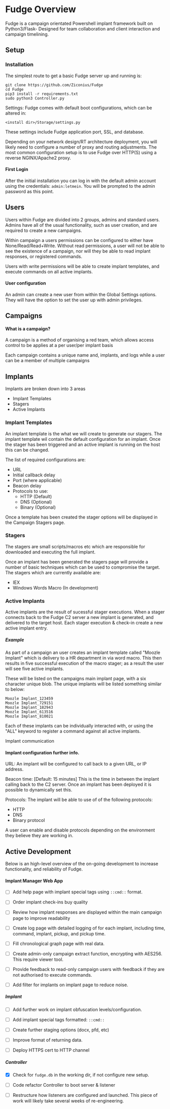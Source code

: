 # Fudge Overview
Fudge is a campaign orientated Powershell implant framework built on Python3/Flask- Designed for team collaboration and client interaction and campaign timelining.

## Setup
### Installation

The simplest route to get a basic Fudge server up and running is:

```
git clone https://github.com/Ziconius/Fudge
cd Fudge
pip3 install -r requirements.txt
sudo python3 Controller.py
```

Settings:
Fudge comes with default boot configurations, which can be altered in:

`<install dir>/Storage/settings.py`

These settings include Fudge application port, SSL, and database.

Depending on your network design/RT architecture deployment, you will likely need to configure a number of proxy and routing adjustments. The most common configuration  setup is to use Fudge over HTTP(S) using a reverse NGINX/Apache2 proxy.

#### First Login
After the initial installation you can log in with the default admin account using the credentials: `admin:letmein`. You will be prompted to the admin password as this point. 

## Users
Users within Fudge are divided into 2 groups, admins and standard users. Admins have all of the usual functionality, such as user creation, and are required to create a new campaigns.

Within campaign a users permissions can be configured to either have None/Read/Read+Write. Without read permissions, a user will not be able to see the existence of a campaign, nor will they be able to read implant responses, or registered commands.

Users with write permissions will be able to create implant templates, and execute commands on all active implants.

#### User configuration

An admin can create a new user from within the Global Settings options. They will have the option to set the user up with admin privileges.


## Campaigns
#### What is a campaign?
A campaign is a method of organising a red team, which allows access control to be applies at a per user/per implant basis

Each campaign contains a unique name and, implants, and logs while a user can be a member of multiple campaigns



## Implants

Implants are broken down into 3 areas

* Implant Templates
* Stagers
* Active Implants

### Implant Templates
An implant template is the what we will create to generate our stagers. The implant template wil contain the default configuration for an implant. Once the stager has been triggered and an active implant is running on the host this can be changed.

The list of required configurations are:
* URL
* Initial callback delay
* Port (where applicable)
* Beacon delay
* Protocols to use:
  * HTTP (Default)
  * DNS (Optional)
  * Binary (Optional)
  
Once a template has been created the stager options will be displayed in the Campaign Stagers page.

### Stagers

The stagers are small scripts/macros etc which are responsible for downloaded and executing the full implant.

Once an implant has been generated the stagers page will provide a number of basic techniques which can be used to compromise the target. The stagers which are currently available are:

* IEX
* Windows Words Macro (In development)


### Active Implants

Active implants are the result of sucessful stager executions. When a stager connects back to the Fudge C2 server a new implant is generated, and delivered to the target host. Each stager execution & check-in create a new active implant entry.


##### _Example_
As part of a campaign an user creates an implant template called "Moozle Implant" which is delivery to a HR department in via word macro. This then results in five successful execution of the macro stager; as a result the user will see five active implants.
 
 These will be listed on the campaigns main implant page, with a six character unique blob. The unique implants will be listed something similar to below:

```
Moozle Implant_123459
Moozle Implant_729151
Moozle Implant_182943
Moozle Implant_613516
Moozle Implant_810021
```

Each of these implants can be individually interacted with, or using the "ALL" keyword to register a command against all active implants.

Implant communication


#### Implant configuration further info.
URL: An implant will be configured to call back to a given URL, or IP address.

Beacon time: [Default: 15 minutes] This is the time in between the implant calling back to the C2 server. Once an implant has been deployed it is possible to dynamically set this.

Protocols: The implant will be able to use of of the following protocols:
* HTTP
* DNS 
* Binary protocol

A user can enable and disable protocols depending on the environment they believe they are working in.


## Active Development
Below is an high-level overview of the on-going development to increase functionality, and reliability of Fudge.
#### Implant Manager Web App
- [ ] Add help page with implant special tags using `::cmd::` format.
- [ ] Order implant check-ins buy quality
- [ ] Review how implant responses are displayed within the main campaign page to improve readability
- [ ] Create log page with detailed logging of for each implant, including time, command, implant, pickup, and pickup time.
- [ ] Fill chronological graph page with real data.
- [ ] Create admin-only campaign extract function, encrypting with AES256. This require viewer tool.
- [ ] Provide feedback to read-only campaign users with feedback if they are not authorised to execute commands.
- [ ] Add filter for implants on implant page to reduce noise.


##### Implant

- [ ] Add further work on implant obfuscation levels/configuration.
- [ ] Add implant special tags formatted: `::cmd::`
- [ ] Create further staging options (docx, pfd, etc)
- [ ] Improve format of returning data.
- [ ] Deploy HTTPS cert to HTTP channel



##### Controller
- [x] Check for `fudge.db` in the working dir, if not configure new setup. 
- [ ] Code refactor Controller to boot server & listener 
- [ ] Restructure how listeners are configured and launched. This piece of work will likely take several weeks of re-engineering.
 